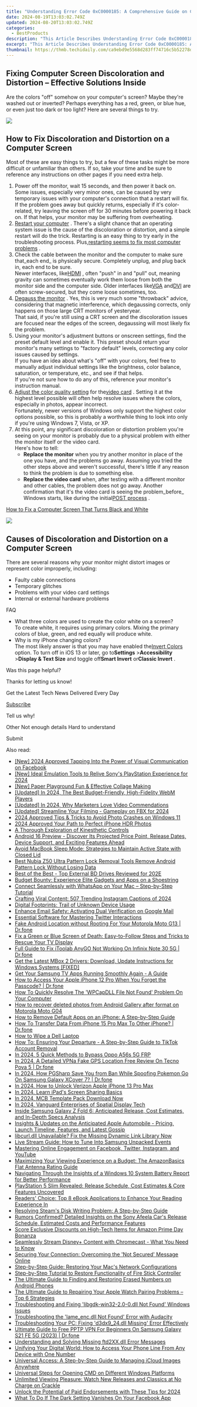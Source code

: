 ```yaml
---
title: "Understanding Error Code 0xC0000185: A Comprehensive Guide on Causes & Solutions"
date: 2024-08-19T13:03:02.749Z
updated: 2024-08-20T13:03:02.749Z
categories:
  - BestProducts
description: "This Article Describes Understanding Error Code 0xC0000185: A Comprehensive Guide on Causes & Solutions"
excerpt: "This Article Describes Understanding Error Code 0xC0000185: A Comprehensive Guide on Causes & Solutions"
thumbnail: https://thmb.techidaily.com/ca9ebd9e5568d283ff74716c5b52278ddfb01bff412fbb14fb93882fc8d1dc09.jpg
---
```


## Fixing Computer Screen Discoloration and Distortion – Effective Solutions Inside
 Are the colors "off" somehow on your computer's screen? Maybe they're washed out or inverted? Perhaps everything has a red, green, or blue hue, or even just too dark or too light? Here are several things to try.

<!-- affiliate ads begin -->
<a href="https://estore.winxdvd.com/order/checkout.php?PRODS=4612444&QTY=1&AFFILIATE=108875&CART=1"><img src="https://www.winxdvd.com/affiliate/new-banner/pt-728x90.jpg" border="0"></a>
<!-- affiliate ads end -->
## How to Fix Discoloration and Distortion on a Computer Screen

 Most of these are easy things to try, but a few of these tasks might be more difficult or unfamiliar than others. If so, take your time and be sure to reference any instructions on other pages if you need extra help.

1. Power off the monitor, wait 15 seconds, and then power it back on. Some issues, especially very minor ones, can be caused by very temporary issues with your computer's connection that a restart will fix.  
 If the problem goes away but quickly returns, especially if it's color-related, try leaving the screen off for 30 minutes before powering it back on. If that helps, your monitor may be suffering from overheating.
2. [Restart your computer](https://www.lifewire.com/how-to-reboot-a-computer-2624568) . There's a slight chance that an operating system issue is the cause of the discoloration or distortion, and a simple restart will do the trick. Restarting is an easy thing to try early in the troubleshooting process. Plus,[restarting seems to fix most computer problems](https://www.lifewire.com/why-does-restarting-seem-to-fix-most-computer-problems-2624569) .
3. Check the cable between the monitor and the computer to make sure that_each end_ is physically secure. Completely unplug, and plug back in, each end to be sure.  
 Newer interfaces, like[HDMI](https://www.lifewire.com/hdmi-facts-high-definition-multimedia-interface-1847337) , often "push" in and "pull" out, meaning gravity can sometimes eventually work them loose from both the monitor side and the computer side. Older interfaces like[VGA](https://www.lifewire.com/what-is-vga-2626027) and[DVI](https://www.lifewire.com/understanding-dvi-connections-1846905) are often screw-secured, but they come loose sometimes, too.
4. [Degauss the monitor](https://www.lifewire.com/how-to-degauss-a-computer-monitor-2624487) . Yes, this is very much some "throwback" advice, considering that magnetic interference, which degaussing corrects, only happens on those large CRT monitors of yesteryear.  
 That said, if you're still using a CRT screen and the discoloration issues are focused near the edges of the screen, degaussing will most likely fix the problem.
5. Using your monitor's adjustment buttons or onscreen settings, find the preset default level and enable it. This preset should return your monitor's many settings to "factory default" levels, correcting any color issues caused by settings.  
 If you have an idea about what's "off" with your colors, feel free to manually adjust individual settings like the brightness, color balance, saturation, or temperature, etc., and see if that helps.  
 If you're not sure how to do any of this, reference your monitor's instruction manual.
6. [Adjust the color quality setting](https://www.lifewire.com/how-to-adjust-the-color-quality-setting-in-windows-2626206) for the[video card](https://www.lifewire.com/what-is-a-video-card-2618161) . Setting it at the highest level possible will often help resolve issues where the colors, especially in photos, appear incorrect.  
 Fortunately, newer versions of Windows only support the highest color options possible, so this is probably a worthwhile thing to look into only if you're using Windows 7, Vista, or XP.
7. At this point, any significant discoloration or distortion problem you're seeing on your monitor is probably due to a physical problem with either the monitor itself or the video card.  
 Here's how to tell:  
   * **Replace the monitor** when you try another monitor in place of the one you have, and the problems go away. Assuming you tried the other steps above and weren't successful, there's little if any reason to think the problem is due to something else.  
   * **Replace the video card** when, after testing with a different monitor and other cables, the problem does not go away. Another confirmation that it's the video card is seeing the problem_before_ Windows starts, like during the initial[POST process](https://www.lifewire.com/what-is-post-2625953) .

[How to Fix a Computer Screen That Turns Black and White](https://www.lifewire.com/fix-when-your-computer-screen-turns-black-and-white-5211740)

<!-- affiliate ads begin -->
<a href="https://estore.winxdvd.com/order/checkout.php?PRODS=12653853&QTY=1&AFFILIATE=108875&CART=1"><img src="https://secure.avangate.com/images/merchant/bcb41ccdc4363c6848a1d760f26c28a0/products/14_videoproc-converter-ai-box.png" border="0"></a>
<!-- affiliate ads end -->
## Causes of Discoloration and Distortion on a Computer Screen

 There are several reasons why your monitor might distort images or represent color improperly, including:

* Faulty cable connections
* Temporary glitches
* Problems with your video card settings
* Internal or external hardware problems

 FAQ

* What three colors are used to create the color white on a screen?  
 To create white, it requires using primary colors. Mixing the primary colors of blue, green, and red equally will produce white.
* Why is my iPhone changing colors?  
 The most likely answer is that you may have enabled the[Invert Colors](https://www.lifewire.com/how-to-invert-colors-on-iphone-4154078) option. To turn off in iOS 13 or later, go to**Settings** \>**Accessibility** \>**Display & Text Size** and toggle off**Smart Invert** or**Classic Invert** .

Was this page helpful?

Thanks for letting us know!

 Get the Latest Tech News Delivered Every Day

[Subscribe](https://www.lifewire.com/#)

Tell us why!

 Other  Not enough details  Hard to understand

 Submit

<ins class="adsbygoogle"
     style="display:block"
     data-ad-format="autorelaxed"
     data-ad-client="ca-pub-7571918770474297"
     data-ad-slot="1223367746"></ins>



<ins class="adsbygoogle"
     style="display:block"
     data-ad-client="ca-pub-7571918770474297"
     data-ad-slot="8358498916"
     data-ad-format="auto"
     data-full-width-responsive="true"></ins>

<span class="atpl-alsoreadstyle">Also read:</span>
<div><ul>
<li><a href="https://facebook-clips.techidaily.com/new-2024-approved-tapping-into-the-power-of-visual-communication-on-facebook/"><u>[New] 2024 Approved  Tapping Into the Power of Visual Communication on Facebook</u></a></li>
<li><a href="https://visual-screen-recording.techidaily.com/new-ideal-emulation-tools-to-relive-sonys-playstation-experience-for-2024/"><u>[New] Ideal Emulation Tools to Relive Sony's PlayStation Experience for 2024</u></a></li>
<li><a href="https://extra-skills.techidaily.com/new-paper-playground-fun-and-effective-collage-making/"><u>[New] Paper Playground  Fun & Effective Collage Making</u></a></li>
<li><a href="https://fox-glue.techidaily.com/updated-in-2024-the-best-budget-friendly-high-fidelity-webm-players/"><u>[Updated] In 2024, The Best Budget-Friendly, High-Fidelity WebM Players</u></a></li>
<li><a href="https://fox-links.techidaily.com/updated-in-2024-why-marketers-love-video-commendations/"><u>[Updated] In 2024, Why Marketers Love Video Commendations</u></a></li>
<li><a href="https://video-capture.techidaily.com/updated-streamline-your-filming-gameplay-on-fbx-for-2024/"><u>[Updated] Streamline Your Filming - Gameplay on FBX for 2024</u></a></li>
<li><a href="https://article-tips.techidaily.com/2024-approved-tips-and-tricks-to-avoid-photo-crashes-on-windows-11/"><u>2024 Approved  Tips & Tricks to Avoid Photo Crashes on Windows 11</u></a></li>
<li><a href="https://vp-tips.techidaily.com/2024-approved-your-path-to-perfect-iphone-hdr-photos/"><u>2024 Approved  Your Path to Perfect iPhone HDR Photos</u></a></li>
<li><a href="https://extra-tips.techidaily.com/a-thorough-exploration-of-kinesthetic-controls/"><u>A Thorough Exploration of Kinesthetic Controls</u></a></li>
<li><a href="https://tech-recovery.techidaily.com/android-16-preview-discover-its-projected-price-point-release-dates-device-support-and-exciting-features-ahead/"><u>Android 16 Preview - Discover Its Projected Price Point, Release Dates, Device Support, and Exciting Features Ahead</u></a></li>
<li><a href="https://tech-recovery.techidaily.com/avoid-macbook-sleep-mode-strategies-to-maintain-active-state-with-closed-lid/"><u>Avoid MacBook Sleep Mode: Strategies to Maintain Active State with Closed Lid</u></a></li>
<li><a href="https://easy-unlock-android.techidaily.com/best-nubia-z50-ultra-pattern-lock-removal-tools-remove-android-pattern-lock-without-losing-data-by-drfone-android/"><u>Best Nubia Z50 Ultra Pattern Lock Removal Tools Remove Android Pattern Lock Without Losing Data</u></a></li>
<li><a href="https://buynow-tips.techidaily.com/best-of-the-best-top-external-bd-drives-reviewed-for-202e/"><u>Best of the Best - Top External BD Drives Reviewed for 202E</u></a></li>
<li><a href="https://tech-recovery.techidaily.com/budget-bounty-experience-elite-gadgets-and-apps-on-a-shoestring/"><u>Budget Bounty: Experience Elite Gadgets and Apps on a Shoestring</u></a></li>
<li><a href="https://tech-recovery.techidaily.com/connect-seamlessly-with-whatsapp-on-your-mac-step-by-step-tutorial/"><u>Connect Seamlessly with WhatsApp on Your Mac – Step-by-Step Tutorial</u></a></li>
<li><a href="https://tech-recovery.techidaily.com/crafting-viral-content-507-trending-instagram-captions-of-2024/"><u>Crafting Viral Content: 507 Trending Instagram Captions of 2024</u></a></li>
<li><a href="https://facebook.techidaily.com/digital-footprints-trail-of-unknown-device-usage/"><u>Digital Footprints: Trail of Unknown Device Usage</u></a></li>
<li><a href="https://tech-recovery.techidaily.com/enhance-email-safety-activating-dual-verification-on-google-mail/"><u>Enhance Email Safety: Activating Dual Verification on Google Mail</u></a></li>
<li><a href="https://tech-recovery.techidaily.com/essential-software-for-mastering-twitter-interactions/"><u>Essential Software for Mastering Twitter Interactions</u></a></li>
<li><a href="https://android-location.techidaily.com/fake-android-location-without-rooting-for-your-motorola-moto-g13-drfone-by-drfone-virtual/"><u>Fake Android Location without Rooting For Your Motorola Moto G13 | Dr.fone</u></a></li>
<li><a href="https://tech-recovery.techidaily.com/fix-a-green-or-blue-screen-of-death-easy-to-follow-steps-and-tricks-to-rescue-your-tv-display/"><u>Fix a Green or Blue Screen of Death: Easy-to-Follow Steps and Tricks to Rescue Your TV Display</u></a></li>
<li><a href="https://fake-location.techidaily.com/full-guide-to-fix-itoolab-anygo-not-working-on-infinix-note-30-5g-drfone-by-drfone-virtual-android/"><u>Full Guide to Fix iToolab AnyGO Not Working On Infinix Note 30 5G | Dr.fone</u></a></li>
<li><a href="https://hardware-help.techidaily.com/get-the-latest-mbox-2-drivers-download-update-instructions-for-windows-systems-fixed/"><u>Get the Latest MBox 2 Drivers: Download, Update Instructions for Windows Systems [FIXED]</u></a></li>
<li><a href="https://tech-recovery.techidaily.com/get-your-samsung-tv-apps-running-smoothly-again-a-guide/"><u>Get Your Samsung TV Apps Running Smoothly Again - A Guide</u></a></li>
<li><a href="https://iphone-unlock.techidaily.com/how-to-access-your-apple-iphone-12-pro-when-you-forget-the-passcode-drfone-by-drfone-ios/"><u>How to Access Your Apple iPhone 12 Pro When You Forget the Passcode? | Dr.fone</u></a></li>
<li><a href="https://tech-recovery.techidaily.com/how-to-quickly-resolve-the-wpcapdll-file-not-found-problem-on-your-computer/"><u>How To Quickly Resolve The 'WPCapDLL File Not Found' Problem On Your Computer</u></a></li>
<li><a href="https://blog-min.techidaily.com/how-to-recover-deleted-photos-from-android-gallery-after-format-on-motorola-moto-g04-by-stellar-photo-recovery-android-mobile-photo-recover/"><u>How to recover deleted photos from Android Gallery after format on Motorola Moto G04</u></a></li>
<li><a href="https://tech-recovery.techidaily.com/how-to-remove-default-apps-on-an-iphone-a-step-by-step-guide/"><u>How to Remove Default Apps on an iPhone: A Step-by-Step Guide</u></a></li>
<li><a href="https://review-topics.techidaily.com/how-to-transfer-data-from-iphone-15-pro-max-to-other-iphone-drfone-by-drfone-transfer-data-from-ios-transfer-data-from-ios/"><u>How To Transfer Data From iPhone 15 Pro Max To Other iPhone? | Dr.fone</u></a></li>
<li><a href="https://tech-recovery.techidaily.com/how-to-wipe-a-dell-laptop/"><u>How to Wipe a Dell Laptop</u></a></li>
<li><a href="https://tech-recovery.techidaily.com/how-to-ensuring-your-departure-a-step-by-step-guide-to-tiktok-account-removal/"><u>How To: Ensuring Your Departure - A Step-by-Step Guide to TikTok Account Removal</u></a></li>
<li><a href="https://android-frp.techidaily.com/in-2024-5-quick-methods-to-bypass-oppo-a56s-5g-frp-by-drfone-android/"><u>In 2024, 5 Quick Methods to Bypass Oppo A56s 5G FRP</u></a></li>
<li><a href="https://fake-location.techidaily.com/in-2024-a-detailed-vpna-fake-gps-location-free-review-on-tecno-pova-5-drfone-by-drfone-virtual-android/"><u>In 2024, A Detailed VPNa Fake GPS Location Free Review On Tecno Pova 5 | Dr.fone</u></a></li>
<li><a href="https://change-location.techidaily.com/in-2024-how-pgsharp-save-you-from-ban-while-spoofing-pokemon-go-on-samsung-galaxy-xcover-7-drfone-by-drfone-virtual-android/"><u>In 2024, How PGSharp Save You from Ban While Spoofing Pokemon Go On Samsung Galaxy XCover 7? | Dr.fone</u></a></li>
<li><a href="https://sim-unlock.techidaily.com/in-2024-how-to-unlock-verizon-apple-iphone-13-pro-max-by-drfone-ios/"><u>In 2024, How to Unlock Verizon Apple iPhone 13 Pro Max</u></a></li>
<li><a href="https://video-capture.techidaily.com/in-2024-learn-ipads-screen-sharing-basics/"><u>In 2024, Learn iPad's Screen Sharing Basics</u></a></li>
<li><a href="https://youtube-stream.techidaily.com/in-2024-mcb-template-pack-download-now/"><u>In 2024, MCB Template Pack  Download Now</u></a></li>
<li><a href="https://some-approaches.techidaily.com/in-2024-vanguard-enterprises-of-spatial-display-tech/"><u>In 2024, Vanguard Enterprises of Spatial Display Tech</u></a></li>
<li><a href="https://tech-recovery.techidaily.com/inside-samsung-galaxy-z-fold-6-anticipated-release-cost-estimates-and-in-depth-specs-analysis/"><u>Inside Samsung Galaxy Z Fold 6: Anticipated Release, Cost Estimates, and In-Depth Specs Analysis</u></a></li>
<li><a href="https://tech-recovery.techidaily.com/insights-and-updates-on-the-anticipated-apple-automobile-pricing-launch-timeline-features-and-latest-gossip/"><u>Insights & Updates on the Anticipated Apple Automobile - Pricing, Launch Timeline, Features, and Latest Gossip</u></a></li>
<li><a href="https://tech-recovery.techidaily.com/libcurldll-unavailable-fix-the-missing-dynamic-link-library-now/"><u>libcurl.dll Unavailable? Fix the Missing Dynamic Link Library Now</u></a></li>
<li><a href="https://tech-recovery.techidaily.com/live-stream-guide-how-to-tune-into-samsung-unpacked-events/"><u>Live Stream Guide: How to Tune Into Samsung Unpacked Events</u></a></li>
<li><a href="https://win-forum.techidaily.com/mastering-online-engagement-on-facebook-twitter-instagram-and-youtube/"><u>Mastering Online Engagement on Facebook, Twitter, Instagram, and YouTube</u></a></li>
<li><a href="https://buynow-reviews.techidaily.com/maximizing-your-viewing-experience-on-a-budget-the-amazonbasics-flat-antenna-rating-guide/"><u>Maximizing Your Viewing Experience on a Budget: The AmazonBasics Flat Antenna Rating Guide</u></a></li>
<li><a href="https://technical-tips.techidaily.com/navigating-through-the-insights-of-a-windows-10-system-battery-report-for-better-performance/"><u>Navigating Through the Insights of a Windows 10 System Battery Report for Better Performance</u></a></li>
<li><a href="https://tech-recovery.techidaily.com/playstation-5-slim-revealed-release-schedule-cost-estimates-and-core-features-uncovered/"><u>PlayStation 5 Slim Revealed: Release Schedule, Cost Estimates & Core Features Uncovered</u></a></li>
<li><a href="https://tech-recovery.techidaily.com/readers-choice-top-8-ebook-applications-to-enhance-your-reading-experience-in/"><u>Readers' Choice: Top 8 eBook Applications to Enhance Your Reading Experience In</u></a></li>
<li><a href="https://tech-recovery.techidaily.com/resolving-steams-disk-writing-problem-a-step-by-step-guide/"><u>Resolving Steam's Disk Writing Problem: A Step-by-Step Guide</u></a></li>
<li><a href="https://tech-recovery.techidaily.com/rumors-confirmed-detailed-insights-on-the-sony-afeela-cars-release-schedule-estimated-costs-and-performance-features/"><u>Rumors Confirmed? Detailed Insights on the Sony Afeela Car's Release Schedule, Estimated Costs and Performance Features</u></a></li>
<li><a href="https://tech-recovery.techidaily.com/score-exclusive-discounts-on-high-tech-items-for-amazon-prime-day-bonanza/"><u>Score Exclusive Discounts on High-Tech Items for Amazon Prime Day Bonanza</u></a></li>
<li><a href="https://tech-recovery.techidaily.com/seamlessly-stream-disneyplus-content-with-chromecast-what-you-need-to-know/"><u>Seamlessly Stream Disney+ Content with Chromecast - What You Need to Know</u></a></li>
<li><a href="https://tech-recovery.techidaily.com/securing-your-connection-overcoming-the-not-secured-message-online/"><u>Securing Your Connection: Overcoming the 'Not Secured' Message Online</u></a></li>
<li><a href="https://tech-recovery.techidaily.com/step-by-step-guide-restoring-your-macs-network-configurations/"><u>Step-by-Step Guide: Restoring Your Mac's Network Configurations</u></a></li>
<li><a href="https://tech-recovery.techidaily.com/step-by-step-tutorial-to-restore-functionality-of-fire-stick-controller/"><u>Step-by-Step Tutorial to Restore Functionality of Fire Stick Controller</u></a></li>
<li><a href="https://tech-recovery.techidaily.com/the-ultimate-guide-to-finding-and-restoring-erased-numbers-on-android-phones/"><u>The Ultimate Guide to Finding and Restoring Erased Numbers on Android Phones</u></a></li>
<li><a href="https://tech-recovery.techidaily.com/the-ultimate-guide-to-repairing-your-apple-watch-pairing-problems-top-6-strategies/"><u>The Ultimate Guide to Repairing Your Apple Watch Pairing Problems – Top 6 Strategies</u></a></li>
<li><a href="https://tech-recovery.techidaily.com/troubleshooting-and-fixing-libgdk-win32-20-0dll-not-found-windows-issues/"><u>Troubleshooting and Fixing 'libgdk-win32-2.0-0.dll Not Found' Windows Issues</u></a></li>
<li><a href="https://tech-recovery.techidaily.com/troubleshooting-the-lameencdll-not-found-error-with-audacity/"><u>Troubleshooting the 'lame_enc.dll Not Found' Error with Audacity</u></a></li>
<li><a href="https://tech-recovery.techidaily.com/troubleshooting-your-pc-fixing-d3dx924dll-missing-error-effectively/"><u>Troubleshooting Your PC: Fixing 'd3dx9_24.dll Missing' Error Effectively</u></a></li>
<li><a href="https://fake-location.techidaily.com/ultimate-guide-to-free-pptp-vpn-for-beginners-on-samsung-galaxy-s21-fe-5g-2023-drfone-by-drfone-virtual-android/"><u>Ultimate Guide to Free PPTP VPN For Beginners On Samsung Galaxy S21 FE 5G (2023) | Dr.fone</u></a></li>
<li><a href="https://tech-recovery.techidaily.com/understanding-and-solving-missing-ftd2xxdll-error-messages/"><u>Understanding and Solving Missing ftd2XX.dll Error Messages</u></a></li>
<li><a href="https://tech-recovery.techidaily.com/unifying-your-digital-world-how-to-access-your-phone-line-from-any-device-with-one-number/"><u>Unifying Your Digital World: How to Access Your Phone Line From Any Device with One Number</u></a></li>
<li><a href="https://tech-recovery.techidaily.com/universal-access-a-step-by-step-guide-to-managing-icloud-images-anywhere/"><u>Universal Access: A Step-by-Step Guide to Managing iCloud Images Anywhere</u></a></li>
<li><a href="https://tech-recovery.techidaily.com/universal-steps-for-opening-cmd-on-different-windows-platforms/"><u>Universal Steps for Opening CMD on Different Windows Platforms</u></a></li>
<li><a href="https://tech-recovery.techidaily.com/unlimited-viewing-pleasure-watch-new-releases-and-classics-at-no-charge-on-crackle/"><u>Unlimited Viewing Pleasure: Watch New Releases and Classics at No Charge on Crackle</u></a></li>
<li><a href="https://instagram-video-files.techidaily.com/unlock-the-potential-of-paid-endorsements-with-these-tips-for-2024/"><u>Unlock the Potential of Paid Endorsements with These Tips for 2024</u></a></li>
<li><a href="https://tech-recovery.techidaily.com/what-to-do-if-the-dark-setting-vanishes-on-your-facebook-app/"><u>What To Do If The Dark Setting Vanishes On Your Facebook App</u></a></li>
</ul></div>
